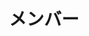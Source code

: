 ---
title: メンバー
links:
  - title: 理大 太郎
    description: こんにちは
    image: https://www.tus.ac.jp/about/university/symbol/img/chara01.jpg
    social:
      - icon: brand-github
        link: https://github.com/ricora
      - icon: brand-twitter
        link: https://twitter.com/ricora_alg
      - icon: brand-note
        link: https://note.com/
      - icon: brand-hatenablog
        link: https://hatenablog.com/
      - icon: brand-atcoder
        link: https://atcoder.jp/
      - icon: brand-qiita
        link: https://qiita.com/
      - icon: brand-zenn
        link: https://zenn.dev/
  - title: 理大 花子
    description: こんばんは
    image: https://www.tus.ac.jp/about/university/symbol/img/chara02.jpg
    social:
      - icon: brand-twitter
        link: https://twitter.com/ricora_alg
      - icon: brand-twitter
        link: https://twitter.com/ricora_alg
      - icon: brand-twitter
        link: https://twitter.com/ricora_alg
      - icon: brand-twitter
        link: https://twitter.com/ricora_alg
      - icon: brand-twitter
        link: https://twitter.com/ricora_alg
      - icon: brand-twitter
        link: https://twitter.com/ricora_alg
      - icon: brand-twitter
        link: https://twitter.com/ricora_alg
      - icon: brand-twitter
        link: https://twitter.com/ricora_alg
      - icon: brand-twitter
        link: https://twitter.com/ricora_alg
      - icon: brand-twitter
        link: https://twitter.com/ricora_alg
      - icon: brand-twitter
        link: https://twitter.com/ricora_alg
      - icon: brand-twitter
        link: https://twitter.com/ricora_alg
      - icon: brand-twitter
        link: https://twitter.com/ricora_alg
      - icon: brand-twitter
        link: https://twitter.com/ricora_alg
      - icon: brand-twitter
        link: https://twitter.com/ricora_alg
      - icon: brand-twitter
        link: https://twitter.com/ricora_alg
      - icon: brand-twitter
        link: https://twitter.com/ricora_alg
      - icon: brand-twitter
        link: https://twitter.com/ricora_alg
menu:
    main:
        weight: -60
        params:
            icon: users
slug: member
---